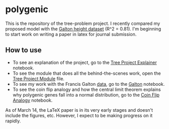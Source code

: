 # polygenic
This is the repository of the tree-problem project. I recently compared my proposed model with the [Galton height dataset](https://dataverse.harvard.edu/dataset.xhtml?persistentId=doi:10.7910/DVN/T0HSJ1) (R^2 = 0.81). I'm beginning to start work on writing a paper in latex for journal submission. 


## How to use
* To see an explanation of the project, go to the [Tree Project Explainer](tree_project_explainer.ipynb) notebook. 
* To see the module that does all the behind-the-scenes work, open the [Tree Project Module](tree_functions.py) file.
* To see my work with the Francis Galton [data](https://dataverse.harvard.edu/dataset.xhtml?persistentId=doi:10.7910/DVN/T0HSJ1), go to the [Galton](galton.ipynb) notebook.
* To see the coin flip analogy and how the central limit theorem explains why polygenic genes fall into a normal distribution, go to the [Coin Flip Analogy](coin_flip_analogy.ipynb) notebook.


As of March 14, the LaTeX paper is in its very early stages and doesn't include the figures, etc. However, I expect to be making progress on it rapidly. 

